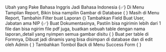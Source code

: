 Ubah yang Pake Bahasa Inggris Jadi Bahasa Indonesia {✅}
Di Menu Tampilan Report, Bikin bisa nampilin Gambar di Database { }
Masih di Menu Report, Tambahin Filter buat Laporan {}
Tambahkan Field Buat User, Jabatan ama NIP {✅}
Buat Dokumentasinya, Pastiin bisa ngirimin lebih dari 1 file dan bisa ngirim file pdf juga, buatkan sebuah table dengan nama laporan_detail yang nyimpen semua gambar disitu { }
Buat per table di Formnya, Dibuat jadi dinamis yang bisa disimpan di database dan di edit oleh Admin { }
Tambahkan Tombol Back di Menu Success Form { }
